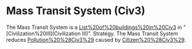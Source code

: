 # Mass Transit System (Civ3)

The Mass Transit System is a [List%20of%20buildings%20in%20Civ3](building) in "[Civilization%20III](Civilization III)".
Strategy.
The Mass Transit System reduces [Pollution%20%28Civ3%29](pollution) caused by [Citizen%20%28Civ3%29](population).
